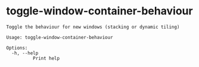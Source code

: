 # toggle-window-container-behaviour

```
Toggle the behaviour for new windows (stacking or dynamic tiling)

Usage: toggle-window-container-behaviour

Options:
  -h, --help
          Print help

```
